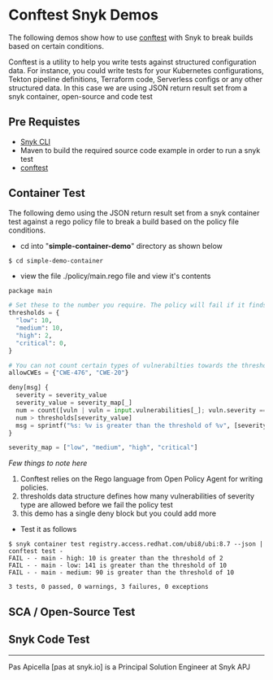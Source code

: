 # Conftest Snyk Demos

The following demos show how to use [conftest](https://www.conftest.dev/) with Snyk to break builds based on certain conditions.

Conftest is a utility to help you write tests against structured configuration data. For instance, you could write tests for your Kubernetes configurations, Tekton pipeline definitions, Terraform code, Serverless configs or any other structured data. In this case we are using JSON return result set from a snyk container, open-source and code test

## Pre Requistes

* [Snyk CLI](https://docs.snyk.io/snyk-cli/install-or-update-the-snyk-cli) 
* Maven to build the required source code example in order to run a snyk test
* [conftest](https://www.conftest.dev/)

## Container Test

The following demo using the JSON return result set from a snyk container test against a rego policy file to break a build based on the policy file conditions.

- cd into "**simple-container-demo**" directory as shown below

```shell
$ cd simple-demo-container
```

- view the file ./policy/main.rego file and view it's contents

```python
package main

# Set these to the number you require. The policy will fail if it finds more vulnerabilities for the given severity
thresholds = {
  "low": 10,
  "medium": 10,
  "high": 2,
  "critical": 0,
}

# You can not count certain types of vulnerabilties towards the thresholds
allowCWEs = {"CWE-476", "CWE-20"}

deny[msg] {
  severity = severity_value
  severity_value = severity_map[_]
  num = count([vuln | vuln = input.vulnerabilities[_]; vuln.severity == severity_value])
  num > thresholds[severity_value]
  msg = sprintf("%s: %v is greater than the threshold of %v", [severity_value, num, thresholds[severity_value]])
}

severity_map = ["low", "medium", "high", "critical"]
```

_Few things to note here_

1. Conftest relies on the Rego language from Open Policy Agent for writing policies.
2. thresholds data structure defines how many vulnerabilities of severity type are allowed before we fail the policy test
3. this demo has a single deny block but you could add more

- Test it as follows

```shell
$ snyk container test registry.access.redhat.com/ubi8/ubi:8.7 --json | conftest test -
FAIL - - main - high: 10 is greater than the threshold of 2
FAIL - - main - low: 141 is greater than the threshold of 10
FAIL - - main - medium: 90 is greater than the threshold of 10

3 tests, 0 passed, 0 warnings, 3 failures, 0 exceptions
```

## SCA / Open-Source Test

## Snyk Code Test


<hr />
Pas Apicella [pas at snyk.io] is a Principal Solution Engineer at Snyk APJ 
